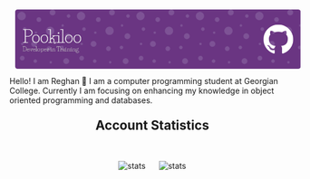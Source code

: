 <div align="center"><img src="https://github.com/Pookiloo/Pookiloo/blob/main/github-header-image.png?raw=true" style="margin:10px;"></div>
Hello! I am Reghan 👋
I am a computer programming student at Georgian College. Currently I am focusing on enhancing my knowledge in object oriented programming and databases.<br>
<div align="center">
  <p style="font-size:160%;"><strong>Account Statistics</strong></p><br>
  <img src="https://github-readme-stats.vercel.app/api/top-langs?username=Pookiloo&show_icons=true&locale=en&layout=compact&theme=transparent" alt="stats" style="margin:10px; width: 35%">
  <img src="https://github-readme-stats.vercel.app/api?username=Pookiloo&show_icons=true&theme=transparent" alt="stats" style="margin:10px;">
</div>
